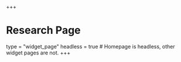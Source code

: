 +++
# Research Page
type = "widget_page"
headless = true  # Homepage is headless, other widget pages are not.
+++
